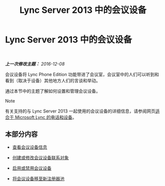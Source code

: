 ﻿---
title: Lync Server 2013 中的会议设备
TOCTitle: Lync Server 2013 中的会议设备
ms:assetid: 8a317568-073b-49a9-a06b-02dc56b2c8f2
ms:mtpsurl: https://technet.microsoft.com/zh-cn/library/JJ994050(v=OCS.15)
ms:contentKeyID: 52061057
ms.date: 12/10/2016
mtps_version: v=OCS.15
ms.translationtype: HT
---

# Lync Server 2013 中的会议设备

 

_**上一次修改主题：** 2016-12-08_

会议设备将 Lync Phone Edition 功能带进了会议室，会议室中的人们可以听到和看到（取决于设备）其他地方人们的言谈和举动。

通过本节中的主题了解如何设置和管理会议设备。

> [!NOTE]  
> 有关支持的与 Lync Server 2013 一起使用的会议设备的详细信息，请参阅网页<a href="http://technet.microsoft.com/en-us/lync/gg278164.aspx">适合于 Microsoft Lync 的电话和设备</a>。



## 本部分内容

  - [查看会议设备信息](lync-server-2013-view-conferencing-device-information.md)

  - [创建或修改会议设备联系对象](lync-server-2013-create-or-modify-a-conferencing-device-contact-object.md)

  - [启用或禁用会议设备](lync-server-2013-enable-or-disable-a-conferencing-device.md)

  - [将会议设备移至新注册器池](lync-server-2013-move-a-conferencing-device-to-a-new-registrar-pool.md)

